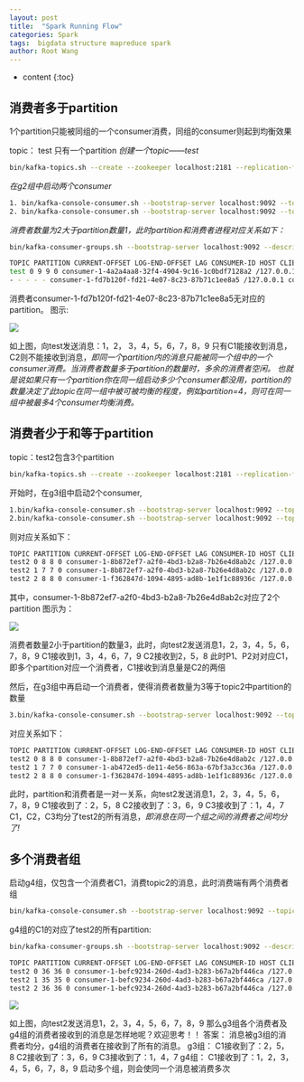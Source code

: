 ```yaml
---
layout: post
title:  "Spark Running Flow"
categories: Spark
tags:  bigdata structure mapreduce spark
author: Root Wang
---
```


* content
{:toc}

## 消费者多于partition
1个partition只能被同组的一个consumer消费，同组的consumer则起到均衡效果

topic： test 只有一个partition
*创建一个topic——test*

```sh
bin/kafka-topics.sh --create --zookeeper localhost:2181 --replication-factor 1 --partitions 1 --topic test
```

*在g2组中启动两个consumer*
```sh
1. bin/kafka-console-consumer.sh --bootstrap-server localhost:9092 --topic test --from-beginning --consumer.config config/consumer_g2.properties
2. bin/kafka-console-consumer.sh --bootstrap-server localhost:9092 --topic test --from-beginning --consumer.config config/consumer_g2.properties
```

*消费者数量为2大于partition数量1，此时partition和消费者进程对应关系如下：*

```sh
bin/kafka-consumer-groups.sh --bootstrap-server localhost:9092 --describe --group g2
```

```sh
TOPIC PARTITION CURRENT-OFFSET LOG-END-OFFSET LAG CONSUMER-ID HOST CLIENT-ID
test 0 9 9 0 consumer-1-4a2a4aa8-32f4-4904-9c16-1c0bdf7128a2 /127.0.0.1 consumer-1
- - - - - consumer-1-fd7b120f-fd21-4e07-8c23-87b71c1ee8a5 /127.0.0.1 consumer-1
```
消费者consumer-1-fd7b120f-fd21-4e07-8c23-87b71c1ee8a5无对应的partition。
图示:

![](https://github.com/XGWang0/wiki/raw/master/_images/kafka_partition_VS_customergroup_1.jpg)

如上图，向test发送消息：1，2， 3，4，5，6，7，8，9
只有C1能接收到消息，C2则不能接收到消息，*即同一个partition内的消息只能被同一个组中的一个consumer消费。当消费者数量多于partition的数量时，多余的消费者空闲。
也就是说如果只有一个partition你在同一组启动多少个consumer都没用，partition的数量决定了此topic在同一组中被可被均衡的程度，例如partition=4，则可在同一组中被最多4个consumer均衡消费。*

## 消费者少于和等于partition

topic：test2包含3个partition

```sh
bin/kafka-topics.sh --create --zookeeper localhost:2181 --replication-factor 1 --partitions 3 --topic test2
```

开始时，在g3组中启动2个consumer,

```sh
1.bin/kafka-console-consumer.sh --bootstrap-server localhost:9092 --topic test2 --from-beginning --consumer.config config/consumer_g3.properties
2.bin/kafka-console-consumer.sh --bootstrap-server localhost:9092 --topic test2 --from-beginning --consumer.config config/consumer_g3.properties
```

则对应关系如下：

```sh
TOPIC PARTITION CURRENT-OFFSET LOG-END-OFFSET LAG CONSUMER-ID HOST CLIENT-ID
test2 0 8 8 0 consumer-1-8b872ef7-a2f0-4bd3-b2a8-7b26e4d8ab2c /127.0.0.1 consumer-1
test2 1 7 7 0 consumer-1-8b872ef7-a2f0-4bd3-b2a8-7b26e4d8ab2c /127.0.0.1 consumer-1
test2 2 8 8 0 consumer-1-f362847d-1094-4895-ad8b-1e1f1c88936c /127.0.0.1 consumer-1
```

其中，consumer-1-8b872ef7-a2f0-4bd3-b2a8-7b26e4d8ab2c对应了2个partition
图示为：

![](https://github.com/XGWang0/wiki/raw/master/_images/kafka_partition_VS_customergroup_2.jpg)

消费者数量2小于partition的数量3，此时，向test2发送消息1，2，3，4，5，6，7，8，9
C1接收到1，3，4，6，7，9
C2接收到2，5，8
此时P1、P2对对应C1，即多个partition对应一个消费者，C1接收到消息量是C2的两倍

然后，在g3组中再启动一个消费者，使得消费者数量为3等于topic2中partition的数量

```sh
3.bin/kafka-console-consumer.sh --bootstrap-server localhost:9092 --topic test2 --from-beginning --consumer.config config/consumer_g3.properties
```

对应关系如下：

```sh
TOPIC PARTITION CURRENT-OFFSET LOG-END-OFFSET LAG CONSUMER-ID HOST CLIENT-ID
test2 0 8 8 0 consumer-1-8b872ef7-a2f0-4bd3-b2a8-7b26e4d8ab2c /127.0.0.1 consumer-1
test2 1 7 7 0 consumer-1-ab472ed5-de11-4e56-863a-67bf3a3cc36a /127.0.0.1 consumer-1
test2 2 8 8 0 consumer-1-f362847d-1094-4895-ad8b-1e1f1c88936c /127.0.0.1 consumer-1
```

此时，partition和消费者是一对一关系，向test2发送消息1，2，3，4，5，6，7，8，9
C1接收到了：2，5，8
C2接收到了：3，6，9
C3接收到了：1，4，7
C1，C2，C3均分了test2的所有消息，*即消息在同一个组之间的消费者之间均分了!*

## 多个消费者组

启动g4组，仅包含一个消费者C1，消费topic2的消息，此时消费端有两个消费者组

```sh
bin/kafka-console-consumer.sh --bootstrap-server localhost:9092 --topic test2 --from-beginning --consumer.config config/consumer_g4.properties --delete-consumer-offsets
```

g4组的C1的对应了test2的所有partition:

```sh
bin/kafka-consumer-groups.sh --bootstrap-server localhost:9092 --describe --group g4
```

```sh
TOPIC PARTITION CURRENT-OFFSET LOG-END-OFFSET LAG CONSUMER-ID HOST CLIENT-ID
test2 0 36 36 0 consumer-1-befc9234-260d-4ad3-b283-b67a2bf446ca /127.0.0.1 consumer-1
test2 1 35 35 0 consumer-1-befc9234-260d-4ad3-b283-b67a2bf446ca /127.0.0.1 consumer-1
test2 2 36 36 0 consumer-1-befc9234-260d-4ad3-b283-b67a2bf446ca /127.0.0.1 consumer-1
```

![](https://github.com/XGWang0/wiki/raw/master/_images/kafka_partition_VS_customergroup_3.jpg)

如上图，向test2发送消息1，2，3，4，5，6，7，8，9
那么g3组各个消费者及g4组的消费者接收到的消息是怎样地呢？欢迎思考！！
答案：
消息被g3组的消费者均分，g4组的消费者在接收到了所有的消息。
g3组：
C1接收到了：2，5，8
C2接收到了：3，6，9
C3接收到了：1，4，7
g4组：
C1接收到了：1，2，3，4，5，6，7，8，9
启动多个组，则会使同一个消息被消费多次

